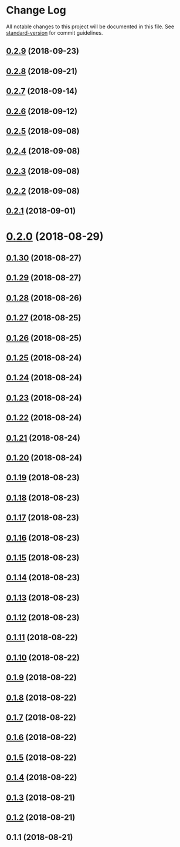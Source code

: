 # Change Log

All notable changes to this project will be documented in this file. See [standard-version](https://github.com/conventional-changelog/standard-version) for commit guidelines.

<a name="0.2.9"></a>
## [0.2.9](https://github.com/ktquez/vuepress-theme-ktquez/compare/v0.2.8...v0.2.9) (2018-09-23)



<a name="0.2.8"></a>
## [0.2.8](https://github.com/ktquez/vuepress-theme-ktquez/compare/v0.2.7...v0.2.8) (2018-09-21)



<a name="0.2.7"></a>
## [0.2.7](https://github.com/ktquez/vuepress-theme-ktquez/compare/v0.2.6...v0.2.7) (2018-09-14)



<a name="0.2.6"></a>
## [0.2.6](https://github.com/ktquez/vuepress-theme-ktquez/compare/v0.2.5...v0.2.6) (2018-09-12)



<a name="0.2.5"></a>
## [0.2.5](https://github.com/ktquez/vuepress-theme-ktquez/compare/v0.2.4...v0.2.5) (2018-09-08)



<a name="0.2.4"></a>
## [0.2.4](https://github.com/ktquez/vuepress-theme-ktquez/compare/v0.2.3...v0.2.4) (2018-09-08)



<a name="0.2.3"></a>
## [0.2.3](https://github.com/ktquez/vuepress-theme-ktquez/compare/v0.2.2...v0.2.3) (2018-09-08)



<a name="0.2.2"></a>
## [0.2.2](https://github.com/ktquez/vuepress-theme-ktquez/compare/v0.2.1...v0.2.2) (2018-09-08)



<a name="0.2.1"></a>
## [0.2.1](https://github.com/ktquez/vuepress-theme-ktquez/compare/v0.2.0...v0.2.1) (2018-09-01)



<a name="0.2.0"></a>
# [0.2.0](https://github.com/ktquez/vuepress-theme-ktquez/compare/v0.1.30...v0.2.0) (2018-08-29)



<a name="0.1.30"></a>
## [0.1.30](https://github.com/ktquez/vuepress-theme-ktquez/compare/v0.1.29...v0.1.30) (2018-08-27)



<a name="0.1.29"></a>
## [0.1.29](https://github.com/ktquez/vuepress-theme-ktquez/compare/v0.1.28...v0.1.29) (2018-08-27)



<a name="0.1.28"></a>
## [0.1.28](https://github.com/ktquez/vuepress-theme-ktquez/compare/v0.1.27...v0.1.28) (2018-08-26)



<a name="0.1.27"></a>
## [0.1.27](https://github.com/ktquez/vuepress-theme-ktquez/compare/v0.1.26...v0.1.27) (2018-08-25)



<a name="0.1.26"></a>
## [0.1.26](https://github.com/ktquez/vuepress-theme-ktquez/compare/v0.1.25...v0.1.26) (2018-08-25)



<a name="0.1.25"></a>
## [0.1.25](https://github.com/ktquez/vuepress-theme-ktquez/compare/v0.1.24...v0.1.25) (2018-08-24)



<a name="0.1.24"></a>
## [0.1.24](https://github.com/ktquez/vuepress-theme-ktquez/compare/v0.1.23...v0.1.24) (2018-08-24)



<a name="0.1.23"></a>
## [0.1.23](https://github.com/ktquez/vuepress-theme-ktquez/compare/v0.1.22...v0.1.23) (2018-08-24)



<a name="0.1.22"></a>
## [0.1.22](https://github.com/ktquez/vuepress-theme-ktquez/compare/v0.1.21...v0.1.22) (2018-08-24)



<a name="0.1.21"></a>
## [0.1.21](https://github.com/ktquez/vuepress-theme-ktquez/compare/v0.1.20...v0.1.21) (2018-08-24)



<a name="0.1.20"></a>
## [0.1.20](https://github.com/ktquez/vuepress-theme-ktquez/compare/v0.1.19...v0.1.20) (2018-08-24)



<a name="0.1.19"></a>
## [0.1.19](https://github.com/ktquez/vuepress-theme-ktquez/compare/v0.1.18...v0.1.19) (2018-08-23)



<a name="0.1.18"></a>
## [0.1.18](https://github.com/ktquez/vuepress-theme-ktquez/compare/v0.1.17...v0.1.18) (2018-08-23)



<a name="0.1.17"></a>
## [0.1.17](https://github.com/ktquez/vuepress-theme-ktquez/compare/v0.1.16...v0.1.17) (2018-08-23)



<a name="0.1.16"></a>
## [0.1.16](https://github.com/ktquez/vuepress-theme-ktquez/compare/v0.1.15...v0.1.16) (2018-08-23)



<a name="0.1.15"></a>
## [0.1.15](https://github.com/ktquez/vuepress-theme-ktquez/compare/v0.1.14...v0.1.15) (2018-08-23)



<a name="0.1.14"></a>
## [0.1.14](https://github.com/ktquez/vuepress-theme-ktquez/compare/v0.1.13...v0.1.14) (2018-08-23)



<a name="0.1.13"></a>
## [0.1.13](https://github.com/ktquez/vuepress-theme-ktquez/compare/v0.1.12...v0.1.13) (2018-08-23)



<a name="0.1.12"></a>
## [0.1.12](https://github.com/ktquez/vuepress-theme-ktquez/compare/v0.1.11...v0.1.12) (2018-08-23)



<a name="0.1.11"></a>
## [0.1.11](https://github.com/ktquez/vuepress-theme-ktquez/compare/v0.1.10...v0.1.11) (2018-08-22)



<a name="0.1.10"></a>
## [0.1.10](https://github.com/ktquez/vuepress-theme-ktquez/compare/v0.1.9...v0.1.10) (2018-08-22)



<a name="0.1.9"></a>
## [0.1.9](https://github.com/ktquez/vuepress-theme-ktquez/compare/v0.1.8...v0.1.9) (2018-08-22)



<a name="0.1.8"></a>
## [0.1.8](https://github.com/ktquez/vuepress-theme-ktquez/compare/v0.1.7...v0.1.8) (2018-08-22)



<a name="0.1.7"></a>
## [0.1.7](https://github.com/ktquez/vuepress-theme-ktquez/compare/v0.1.6...v0.1.7) (2018-08-22)



<a name="0.1.6"></a>
## [0.1.6](https://github.com/ktquez/vuepress-theme-ktquez/compare/v0.1.5...v0.1.6) (2018-08-22)



<a name="0.1.5"></a>
## [0.1.5](https://github.com/ktquez/vuepress-theme-ktquez/compare/v0.1.4...v0.1.5) (2018-08-22)



<a name="0.1.4"></a>
## [0.1.4](https://github.com/ktquez/vuepress-theme-ktquez/compare/v0.1.3...v0.1.4) (2018-08-22)



<a name="0.1.3"></a>
## [0.1.3](https://github.com/ktquez/vuepress-theme-ktquez/compare/v0.1.2...v0.1.3) (2018-08-21)



<a name="0.1.2"></a>
## [0.1.2](https://github.com/ktquez/vuepress-theme-ktquez/compare/v0.1.1...v0.1.2) (2018-08-21)



<a name="0.1.1"></a>
## 0.1.1 (2018-08-21)
